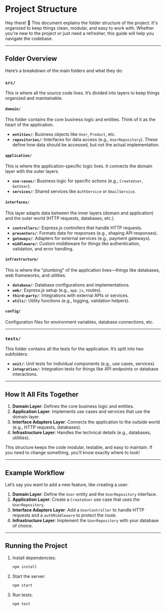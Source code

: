 # Project Structure

Hey there! 👋 This document explains the folder structure of the project. It's organized to keep things clean, modular, and easy to work with. Whether you're new to the project or just need a refresher, this guide will help you navigate the codebase.

---

## **Folder Overview**

Here’s a breakdown of the main folders and what they do:

### **`src/`**

This is where all the source code lives. It’s divided into layers to keep things organized and maintainable.

#### **`domain/`**

This folder contains the core business logic and entities. Think of it as the heart of the application.

- **`entities/`**: Business objects like `User`, `Product`, etc.
- **`repositories/`**: Interfaces for data access (e.g., `UserRepository`). These define how data should be accessed, but not the actual implementation.

#### **`application/`**

This is where the application-specific logic lives. It connects the domain layer with the outer layers.

- **`use-cases/`**: Business logic for specific actions (e.g., `CreateUser`, `GetUser`).
- **`services/`**: Shared services like `AuthService` or `EmailService`.

#### **`interfaces/`**

This layer adapts data between the inner layers (domain and application) and the outer world (HTTP requests, databases, etc.).

- **`controllers/`**: Express.js controllers that handle HTTP requests.
- **`presenters/`**: Formats data for responses (e.g., shaping API responses).
- **`gateways/`**: Adapters for external services (e.g., payment gateways).
- **`middleware/`**: Custom middleware for things like authentication, validation, and error handling.

#### **`infrastructure/`**

This is where the "plumbing" of the application lives—things like databases, web frameworks, and utilities.

- **`database/`**: Database configurations and implementations.
- **`web/`**: Express.js setup (e.g., `app.js`, routes).
- **`third-party/`**: Integrations with external APIs or services.
- **`utils/`**: Utility functions (e.g., logging, validation helpers).

#### **`config/`**

Configuration files for environment variables, database connections, etc.

---

### **`tests/`**

This folder contains all the tests for the application. It’s split into two subfolders:

- **`unit/`**: Unit tests for individual components (e.g., use cases, services).
- **`integration/`**: Integration tests for things like API endpoints or database interactions.

---

## **How It All Fits Together**

1. **Domain Layer**: Defines the core business logic and entities.
2. **Application Layer**: Implements use cases and services that use the domain layer.
3. **Interface Adapters Layer**: Connects the application to the outside world (e.g., HTTP requests, databases).
4. **Infrastructure Layer**: Handles the technical details (e.g., databases, utilities).

This structure keeps the code modular, testable, and easy to maintain. If you need to change something, you’ll know exactly where to look!

---

## **Example Workflow**

Let’s say you want to add a new feature, like creating a user:

1. **Domain Layer**: Define the `User` entity and the `UserRepository` interface.
2. **Application Layer**: Create a `CreateUser` use case that uses the `UserRepository`.
3. **Interface Adapters Layer**: Add a `UserController` to handle HTTP requests and a `authMiddleware` to protect the route.
4. **Infrastructure Layer**: Implement the `UserRepository` with your database of choice.

---

## **Running the Project**

1. Install dependencies:

   ```bash
   npm install
   ```

2. Start the server:

   ```bash
   npm start
   ```

3. Run tests:

   ```bash
   npm test
   ```
